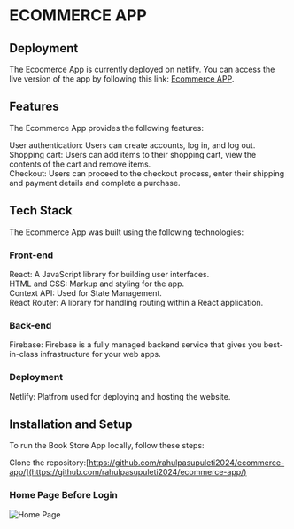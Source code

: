 # ECOMMERCE APP

## Deployment
The Ecoomerce App is currently deployed on netlify. You can access the live version of the app by following this link: [Ecommerce APP](https://rahulecommercesite.netlify.app/).

## Features
The Ecommerce App provides the following features:

User authentication: Users can create accounts, log in, and log out.\
Shopping cart: Users can add items to their shopping cart, view the contents of the cart and remove items.\
Checkout: Users can proceed to the checkout process, enter their shipping and payment details and complete a purchase.

## Tech Stack
The Ecommerce App was built using the following technologies:

### Front-end
React: A JavaScript library for building user interfaces.\
HTML and CSS: Markup and styling for the app.\
Context API: Used for State Management.\
React Router: A library for handling routing within a React application.
### Back-end
Firebase: Firebase is a fully managed backend service that gives you best-in-class infrastructure for your web apps.
### Deployment
Netlify: Platfrom used for deploying and hosting the website.

## Installation and Setup
To run the Book Store App locally, follow these steps:

Clone the repository:[https://github.com/rahulpasupuleti2024/ecommerce-app/](https://github.com/rahulpasupuleti2024/ecommerce-app/)

### Home Page Before Login
![Home Page](https://github.com/rahulpasupuleti2024/ecommerce-app/assets/91516898/2a7d07bf-feb2-4bb9-b1dc-1fb5e77bccc5)











